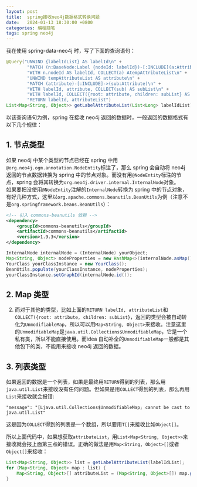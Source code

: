 ```yaml
---
layout: post
title:  spring接收neo4j数据格式转换问题
date:   2024-01-13 18:30:00 +0800
categories: 编程随笔
tags: spring neo4j
---
```


我在使用 spring-data-neo4j 时，写了下面的查询语句：

```java
@Query("UNWIND {labelIdList} AS labelId\n" +
        "MATCH (n:BaseNode:Label {nodeId: labelId})-[:INCLUDE](a:Attribute)\n" +
        "WITH n.nodeId AS labelId, COLLECT(a) AtempAttributeList\n" +
        "UNWIND tempAttributeList AS attribute\n" +
        "MATCH (attribute)-[:INCLUDE]->(sub:Attribute)\n" +
        "WITH labelId, attribute, COLLECT(sub) AS subList\n" +
        "WITH labelId, COLLECT({root: attribute, children: subList} AS attributeList\n" +
        "RETURN labelId, attributeList")
List<Map<String, Object>> getLabelAttributeList(List<Long> labelIdList);
```

以该查询语句为例，spring 在接收 neo4j 返回的数据时，一般返回的数据格式有以下几个规律：

## 1. 节点类型
如果 neo4j 中某个类型的节点已经在 spring 中用`@org.neo4j.ogm.annotation.NodeEntity`标注了，那么 spring 会自动将 neo4j 返回的节点数据转换为 spring 中的节点对象。而没有用`@NodeEntity`标注的节点，spring 会将其转换为`org.neo4j.driver.internal.InternalNode`对象。<br>
如果要把没使用`@NodeEntity`注解的`InternalNode`转换为 spring 中的节点对象，有好几种方式，这里以`org.apache.commons.beanutils.BeanUtils`为例（注意不是`org.springframework.beans.BeanUtils`）：

```xml
<!-- 引入 commons-beanutils 依赖 -->
<dependency>
    <groupId>commons-beanutils</groupId>
    <artifactId>commons-beanutils</artifactId>
    <version>1.9.3</version>
</dependency>
```

```java
InternalNode internalNode = (InternalNode) yourObject;
Map<String, Object> nodeProperties = new HashMap<>(internalNode.asMap());
YourClass yourClassInstance = new YourClass();
BeanUtils.populate(yourClassInstance, nodeProperties);
yourClassInstance.setGraphId(internalNode.id());
```

## 2. Map 类型
2. 而对于其他的类型，比如上面的`RETURN labelId, attributeList`和`COLLECT({root: attribute, children: subList}`，返回的类型会被自动转化为`UnmodifiableMap`，所以可以用`Map<String, Object>`来接收。注意这里的`UnmodifiableMap`是`java.util.Collections$UnmodifiableMap`，它是一个私有类，所以不能直接使用。而idea 自动补全的`UnmodifiableMap`一般都是其他包下的类，不能用来接收 neo4j 返回的数据。

## 3. 列表类型
如果返回的数据是一个列表，如果是最终用`RETURN`得到的列表，那么用`java.util.List`来接收没有任何问题。但如果是用`COLLECT`得到的列表，那么再用`List`来接收就会报错:
```
"message": "[Ljava.util.Collections$UnmodifiableMap; cannot be cast to java.util.List"
```
这是因为`COLLECT`得到的列表是一个数组，所以要用`T[]`来接收比如`Object[]`。

所以上面代码中，如果想获取`attributeList`，用`List<Map<String, Object>>`来接收就会报上面第三点的错误。正确的做法是用`Map<String, Object>[]`或者`Object[]`来接收：
```java
List<Map<String, Object>> list = getLabelAttributeList(labelIdList);
for (Map<String, Object> map : list) {
    Map<String, Object>[] attributeList = (Map<String, Object>[]) map.get("attributeList");
}
```
